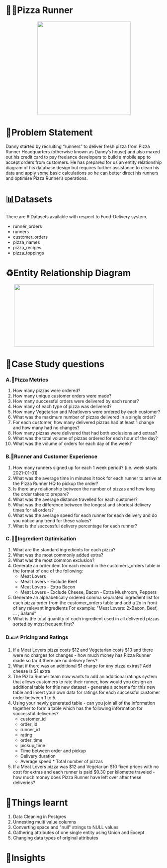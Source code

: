 # 🍕🛵Pizza Runner
<p align = "center">
<img width="300" height="300" src = "https://user-images.githubusercontent.com/81607668/127271856-3c0d5b4a-baab-472c-9e24-3c1e3c3359b2.png"> 
</p>

# 🔢Problem Statement
Danny started by recruiting “runners” to deliver fresh pizza from Pizza Runner Headquarters (otherwise known as Danny’s house) and also maxed out his credit card to pay freelance developers to build a mobile app to accept orders from customers. He has prepared for us an entity relationship diagram of his database design but requires further assistance to clean his data and apply some basic calculations so he can better direct his runners and optimise Pizza Runner’s operations.

# 📊Datasets
There are 6 Datasets available with respect to Food-Delivery system.
* runner_orders
* runners
* customer_orders
* pizza_names
* pizza_recipes
* pizza_toppings

# ♻️Entity Relationship Diagram
<p align = "center">
<img src = "https://github.com/KavetiShivanjali/8-Week-SQL-Challenge-Data-with-Danny/assets/30626886/06b7e81c-7dbf-4da3-8b54-abf8ceee8e49.png" width="450" height="200">
</p>

# 🤔Case Study questions
<h3> A.🍕Pizza Metrics </h3>
          
   1. How many pizzas were ordered?
   2. How many unique customer orders were made?
   3. How many successful orders were delivered by each runner?
   4. How many of each type of pizza was delivered?
   5. How many Vegetarian and Meatlovers were ordered by each customer?
   6. What was the maximum number of pizzas delivered in a single order?
   7. For each customer, how many delivered pizzas had at least 1 change and how many had no changes?
   8. How many pizzas were delivered that had both exclusions and extras?
   9. What was the total volume of pizzas ordered for each hour of the day?
   10. What was the volume of orders for each day of the week?
    
 <h3> B.🛃Runner and Customer Experience</h3>
 
   1. How many runners signed up for each 1 week period? (i.e. week starts 2021-01-01)
   2. What was the average time in minutes it took for each runner to arrive at the Pizza Runner HQ to pickup the order?
   3. Is there any relationship between the number of pizzas and how long the order takes to prepare?
   4. What was the average distance travelled for each customer?
   5. What was the difference between the longest and shortest delivery times for all orders?
   6. What was the average speed for each runner for each delivery and do you notice any trend for these values?
   7. What is the successful delivery percentage for each runner?
 
 <h3> C.🥩🥔Ingredient Optimisation</h3>
 
   1. What are the standard ingredients for each pizza?
   2. What was the most commonly added extra?
   3. What was the most common exclusion?
   4. Generate an order item for each record in the customers_orders table in the format of one of the following:
      * Meat Lovers
      * Meat Lovers - Exclude Beef
      * Meat Lovers - Extra Bacon
      * Meat Lovers - Exclude Cheese, Bacon - Extra Mushroom, Peppers
   5. Generate an alphabetically ordered comma separated ingredient list for each pizza order from the customer_orders table and add a 2x in front of any  relevant ingredients
For example: "Meat Lovers: 2xBacon, Beef, ... , Salami"
   6. What is the total quantity of each ingredient used in all delivered pizzas sorted by most frequent first?
 
 <h3> D.💵⭐ Pricing and Ratings</h3>
  
   1. If a Meat Lovers pizza costs $12 and Vegetarian costs $10 and there were no charges for changes - how much money has Pizza Runner made so far if there are no delivery fees?
   2. What if there was an additional $1 charge for any pizza extras?
      Add cheese is $1 extra
   3. The Pizza Runner team now wants to add an additional ratings system that allows customers to rate their runner, how would you design an additional table for this new dataset - generate a schema for this new table and insert your own data for ratings for each successful customer order between 1 to 5.
   4. Using your newly generated table - can you join all of the information together to form a table which has the following information for successful deliveries?
      * customer_id
      * order_id
      * runner_id
      * rating
      * order_time
      * pickup_time
      * Time between order and pickup
      * Delivery duration
      * Average speed
     * Total number of pizzas
  5. If a Meat Lovers pizza was $12 and Vegetarian $10 fixed prices with no cost for extras and each runner is paid $0.30 per kilometre traveled - how much money does Pizza Runner have left over after these deliveries?
  
# 📝Things learnt
 1. Data Cleaning in Postgres
 2. Unnesting multi value columns
 3. Converting space and "null" strings to NULL values
 4. Gathering attributes of one single entity using Union and Except
 5. Changing data types of original attributes

# 🤨Insights

   

